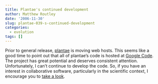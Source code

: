 ```yaml
---
title: Plantae's continued development
author: Matthew Routley
date: '2006-11-30'
slug: plantae-039-s-continued-development
categories:
  - evolution
tags: []
---
```


<p>Prior to general release, <a href="http://plantae.info">plantae</a> is moving web hosts. This seems like a good time to point out that all of plantae&#8217;s code is hosted at <a href="http://code.google.com/p/plantae/">Google Code</a>. The project has great potential and deserves consistent attention. Unfortunately, I can&#8217;t continue to develop the code. So, if you have an interest in collaborative software, particularly in the scientific context, I encourage you to <a href="http://code.google.com/p/plantae/">take a look</a>.</p>
